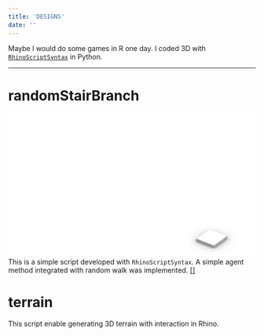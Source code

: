 ```yaml
---
title: 'DESIGNS'
date: ''
---
```


Maybe I would do some games in R one day. I coded 3D with [`RhinoScriptSyntax`](https://developer.rhino3d.com/api/RhinoScriptSyntax/) in Python.

<div class="splitline">
  <hr>
</div>

<div class="pagecard">

# randomStairBranch
![](https://github.com/billbillbilly/Random_stair_branch/blob/master/poster/1_0-4_10_crop.gif?raw=true)
This is a simple script developed with `RhinoScriptSyntax`. A simple agent method integrated with random walk was implemented. [[<i class="fa-solid fa-code"></i>]](https://github.com/billbillbilly/Random_stair_branch)

</div>

<div class="pagecard">

# terrain
This script enable generating 3D terrain with interaction in Rhino.

</div>

